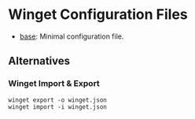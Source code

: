 # Winget Configuration Files

* [base](./base.winget): Minimal configuration file.

## Alternatives

### Winget Import & Export

```pwsh
winget export -o winget.json
winget import -i winget.json
```
